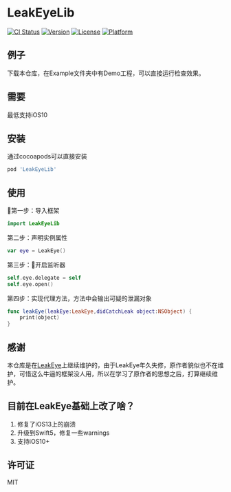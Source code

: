 # LeakEyeLib

[![CI Status](https://img.shields.io/travis/zhouxiang/LeakEyeLib.svg?style=flat)](https://travis-ci.org/zhouxiang/LeakEyeLib)
[![Version](https://img.shields.io/cocoapods/v/LeakEyeLib.svg?style=flat)](https://cocoapods.org/pods/LeakEyeLib)
[![License](https://img.shields.io/cocoapods/l/LeakEyeLib.svg?style=flat)](https://cocoapods.org/pods/LeakEyeLib)
[![Platform](https://img.shields.io/cocoapods/p/LeakEyeLib.svg?style=flat)](https://cocoapods.org/pods/LeakEyeLib)

## 例子

下载本仓库，在Example文件夹中有Demo工程，可以直接运行检查效果。


## 需要

最低支持iOS10

## 安装

通过cocoapods可以直接安装

```ruby
pod 'LeakEyeLib'
```

## 使用
第一步：导入框架

```swift
import LeakEyeLib
```

第二步：声明实例属性

```swift
var eye = LeakEye()
```

第三步：开启监听器

```swift
self.eye.delegate = self
self.eye.open()
```

第四步：实现代理方法，方法中会输出可疑的泄漏对象

```swift
func leakEye(leakEye:LeakEye,didCatchLeak object:NSObject) {
    print(object)
}
```

## 感谢
本仓库是在[LeakEye](https://github.com/zixun/LeakEye)上继续维护的，由于LeakEye年久失修，原作者貌似也不在维护，可惜这么牛逼的框架没人用，所以在学习了原作者的思想之后，打算继续维护。


## 目前在LeakEye基础上改了啥？
1. 修复了iOS13上的崩溃
2. 升级到Swift5，修复一些warnings
3. 支持iOS10+



## 许可证
MIT

